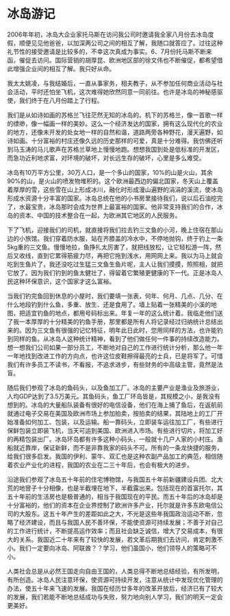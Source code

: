 # 冰岛游记

2006年年初，冰岛大企业家托马斯在访问我公司时邀请我全家八月份去冰岛度假，顺便见见他爸爸，以加深两公司之间的相互了解，我随口就答应了。过往这种礼节性的接受邀请是比较多的，不幸这次真成为事实。6、7月份托马斯不断来函，催促去访问。国际营销的胡厚昆、欧洲地区部的徐文伟也不断催促，都希望借此增强企业间的相互了解。我只好从命。

我太太姚凌，与我结婚后，一直从事家务，相夫教子，从不参加任何商业活动与社会活动，平时还怕坐飞机，这次难得她欣然同意一同前往。也许是冰岛的神秘感驱使，我们终于在八月份踏上了行程。

我们是从如诗如画的苏格兰飞往茫然无知的冰岛的。机下的苏格兰，像一首歌一样的缥缈，像一幅画一样的美妙。这么一个经济发达的国家，拥有这么现代化的农业的地方，还像未开发的处女地一样的自然和谐，道路两旁各种野花，漫天遍野，如诗如画。十分富裕的村庄还像久远的历史那样的可爱，真是十分难得。我仿佛还听到马玉涛的马儿歌声在苏格兰草地上慢慢地跑。想想我国到处是低标准的开发区，而急功近利地求富，对环境的破坏，对长远生存的破坏，心里是多么难受。

冰岛有10万平方公里，30万人口，是一个多山的国家，10%的山是火山，其余90%的山，是火山的喷发物堆积的。这个欧洲最西边的偏北国家，冬天山上覆盖着厚厚的雪，这些雪在山上形成冰川，融化时形成漫山遍野的涓涓的溪流，使冰岛形成水资源十分丰富的国家。冰岛总统在他的小书房里接待我们，说以后石油挖完了，水最宝贵，冰岛那时会成为世界上最富裕的国家。他非常支持我们的合作，冰岛的资本、中国的技术整合在一起，为欧洲其它地区的人民服务。

下了飞机，迎接我们的司机，就直接将我们拉去钓三文鱼的小河，晚上住宿在那山边的小旅馆。我们穿着防水服，站在齐膝盖的冷水中，不停地抛钩，终于钓上一条5kg重的三文鱼。慢慢地拉，鱼挣扎太厉害了，就把线放松，让它轻松游一阵，然后又收线，直到它累得筋疲力尽，再把它拖到浅水，用网网上来。我以为马上就会吃到生鱼片了，我还没吃过生猛三文鱼生鱼片呢，主人让我们摸摸，照照相，就把它放了。因为我们钓到的鱼太健壮了，得留着它繁殖更健康的下一代。正是冰岛人民这种环保意识，这个国家才这么富裕。

当我们钓完鱼回到休息的小屋时，我们要填一张表，何年、何月、几点、几分、在什么地段钓到什么鱼，多重、放生、还是食用了。墙上贴着一张精美的小溪的地图，把适宜钓鱼的地点，都用号码标出来。年复一年的这么统计着。我临走他们送了我一本厚厚的十分精美的钓鱼手册，那里都是所有人将记录经过归纳统计总结出来的。因为三文鱼有很强的记忆特征，明年此日此时，您用同样的方法，也许能钓到同样的鱼。从冰岛人这种统计精神，看到了他们做任何一件事的持续改造能力。想一想我们公司如果一部分员工，不断地对自己的工作进行统计分析，那么他一年一年地找到改进工作的方向点，也许这位皮鞋擦得最亮的士兵，已是将军了。可惜我们有许多员工不读书，不看报，不追求进步，有些财务的中高级主管，竟然是法盲。

随后我们参观了冰岛的鱼码头，以及鱼加工厂。冰岛的主要产业是渔业及旅游业，人均GDP达到了3.5万美元。其鱼码头，鱼工厂环岛皆是，其规模之小，是我没有想到的。冰岛的大量船队装备有很好的电信设备，他们在海上捕了鱼后，在返航前就通过电子交易在美国及欧洲市场上参加拍卖，按拍卖的结果，其陆地上的工厂开始准备如何加工、包装，以及运输。船一靠码头，立即装车运往加工厂，有些进行保鲜包装立即装飞机，当天可运到美国、欧洲进入市场。有些进行切片，将加工好的再精包装出厂。冰岛环岛都有许多这种小码头，一般就十几户人家的小村庄。渔船就近靠岸，保证新鲜，而不是非靠我家的码头不可。所有的一条龙快捷的服务，给我们很多启发。我国的伊利、蒙牛、双汇也是这种农副产品加工的典范，相信随着农业产业化的进程，我国的农业在二三十年后，也会有极大的进步。

沿途我们参观了冰岛五十年前的住宅博物馆，与我国五十年前新疆建设兵团、北大荒的地窨子十分相像，也是半截埋在地下，半截露出来。包括现在的首富托尔，其五十年前的生活房也是极普通的，相当于我国现在的平民。而五十年后的冰岛却是十分富裕的，他们的资本在企业界控制了欧洲许多产业，托尔就是许多东欧电信公司的大股东。这五十年产生的差距如此之大，不光是这些年我国政治运动不断，忽略了经济建设，而且与我国人民不善环保，不能使资源可持续发展；不善于对自己的工作进行统计，不断提高运作效率；而且社会缺乏诚信，增大了交易成本，有很大的关系。我国近二十年来有了较快的发展，若文革后期我们去访问，肯定刺激不小。我们一定要向冰岛、阿联酋？？学习，他们虽国小，他们领导人的策略可不小。

人类社会总是从必然王国走向自由王国的，人类总得不断地总结经验，有所发明，有所创造。冰岛人民注意环保，使资源可持续开发，注意从统计中发现优化管理的办法，使五十年来飞速的发展。我国在经历廿多年的改革开放后，经济已有了较大的发展，我们若能不断地总结成功与失败，努力地向别人学习，我们的明天一定会更美好。

